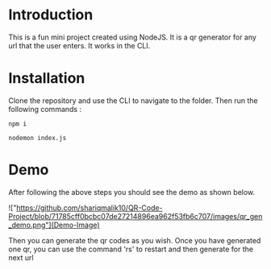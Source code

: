 # Introduction 
This is a fun mini project created using NodeJS. It is a qr generator for any url that the user enters. It works in the CLI.

# Installation 

Clone the repository and use the CLI to navigate to the folder.
Then run the following commands :

```
npm i 
```

```
nodemon index.js
```

# Demo 

After following the above steps you should see the demo as shown below.   

!["https://github.com/shariqmalik10/QR-Code-Project/blob/71785cff0bcbc07de27214896ea962f53fb6c707/images/qr_gen_demo.png"](Demo-Image)

Then you can generate the qr codes as you wish. Once you have generated one qr, you can use the command 'rs' to restart and then generate for the next url 
